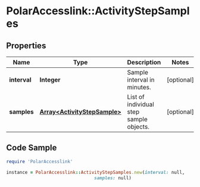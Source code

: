 # PolarAccesslink::ActivityStepSamples

## Properties

Name | Type | Description | Notes
------------ | ------------- | ------------- | -------------
**interval** | **Integer** | Sample interval in minutes. | [optional]
**samples** | [**Array&lt;ActivityStepSample&gt;**](ActivityStepSample.md) | List of individual step sample objects. | [optional]

## Code Sample

```ruby
require 'PolarAccesslink'

instance = PolarAccesslink::ActivityStepSamples.new(interval: null,
                                 samples: null)
```


